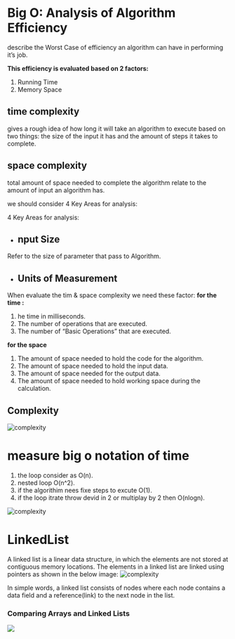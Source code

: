 # Big O: Analysis of Algorithm Efficiency
describe the Worst Case of efficiency an algorithm can have in performing it’s job.
 
 **This efficiency is evaluated based on 2 factors:**

 1. Running Time
 2. Memory Space



## time complexity 

gives a rough idea of how long it will take an algorithm to execute based on two things: the size of the input it has and the amount of steps it takes to complete.



## space complexity

total amount of space needed to complete the algorithm relate to the amount of input an algorithm has.

we should consider 4 Key Areas for analysis:


 4 Key Areas for analysis:

* ## nput Size

Refer to the size of parameter that pass to Algorithm.

* ## Units of Measurement
When evaluate the tim & space complexity we need these factor:
**for the time :**
1. he time in milliseconds.
2. The number of operations that are executed.
3. The number of “Basic Operations” that are executed.

**for the space**
1. The amount of space needed to hold the code for the algorithm.
2. The amount of space needed to hold the input data.
3. The amount of space needed for the output data.
4. The amount of space needed to hold working space during the calculation.

## Complexity

![complexity](https://miro.medium.com/max/742/1*WBYUz6Lh2Z21DQnEk-MWFQ.png)

# measure big o notation of time
1. the loop consider as O(n).
2. nested loop O(n^2).
3. if the algorithim nees fixe steps to excute O(1).
4. if the loop itrate throw devid in 2 or multiplay by 2 then O(nlogn).

![complexity](https://codefellows.github.io/common_curriculum/data_structures_and_algorithms/Code_401/class-05/resources/images/EfficiencyNotations.png)


# LinkedList 

A linked list is a linear data structure, in which the elements are not stored at contiguous memory locations. The elements in a linked list are linked using pointers as shown in the below image:
![complexity](
https://media.geeksforgeeks.org/wp-content/cdn-uploads/gq/2013/03/Linkedlist.png)

In simple words, a linked list consists of nodes where each node contains a data field and a reference(link) to the next node in the list.



### Comparing Arrays and Linked Lists

![](https://miro.medium.com/max/1400/1*3IlTLK_S0HmATuYQGxcbUA.png)


